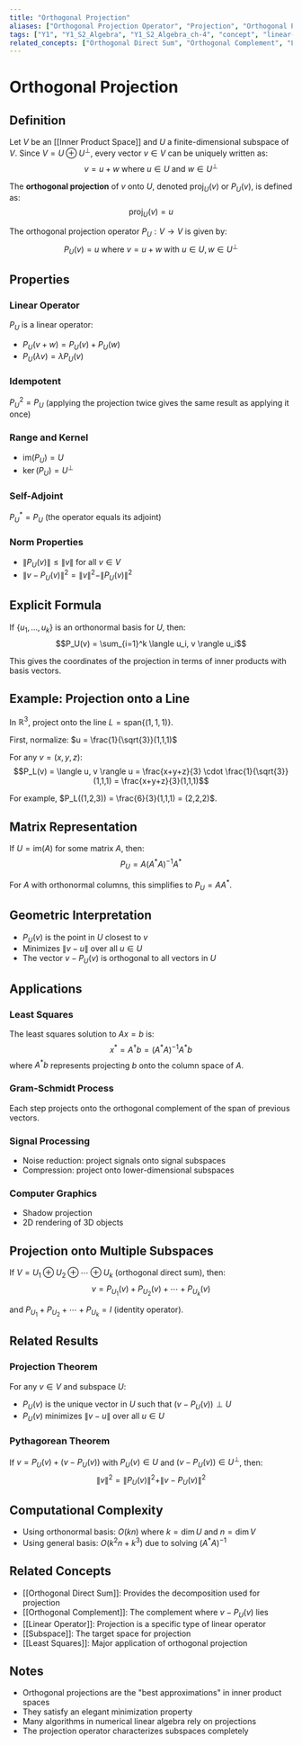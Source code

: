 ```yaml
---
title: "Orthogonal Projection"
aliases: ["Orthogonal Projection Operator", "Projection", "Orthogonal Projection Map"]
tags: ["Y1", "Y1_S2_Algebra", "Y1_S2_Algebra_ch-4", "concept", "linear-operator", "inner-product-space", "projection"]
related_concepts: ["Orthogonal Direct Sum", "Orthogonal Complement", "Linear Operator", "Subspace", "Least Squares"]
---
```


# Orthogonal Projection

## Definition
Let $V$ be an [[Inner Product Space]] and $U$ a finite-dimensional subspace of $V$. Since $V = U \oplus U^{\perp}$, every vector $v \in V$ can be uniquely written as:
$$v = u + w \text{ where } u \in U \text{ and } w \in U^{\perp}$$

The **orthogonal projection** of $v$ onto $U$, denoted $\text{proj}_U(v)$ or $P_U(v)$, is defined as:
$$\text{proj}_U(v) = u$$

The orthogonal projection operator $P_U: V \rightarrow V$ is given by:
$$P_U(v) = u \text{ where } v = u + w \text{ with } u \in U, w \in U^{\perp}$$

## Properties

### Linear Operator
$P_U$ is a linear operator:
- $P_U(v + w) = P_U(v) + P_U(w)$
- $P_U(\lambda v) = \lambda P_U(v)$

### Idempotent
$P_U^2 = P_U$ (applying the projection twice gives the same result as applying it once)

### Range and Kernel
- $\text{im}(P_U) = U$
- $\ker(P_U) = U^{\perp}$

### Self-Adjoint
$P_U^* = P_U$ (the operator equals its adjoint)

### Norm Properties
- $\|P_U(v)\| \leq \|v\|$ for all $v \in V$
- $\|v - P_U(v)\|^2 = \|v\|^2 - \|P_U(v)\|^2$

## Explicit Formula

If $\{u_1, \ldots, u_k\}$ is an orthonormal basis for $U$, then:
$$P_U(v) = \sum_{i=1}^k \langle u_i, v \rangle u_i$$

This gives the coordinates of the projection in terms of inner products with basis vectors.

## Example: Projection onto a Line

In $\mathbb{R}^3$, project onto the line $L = \text{span}\{(1,1,1)\}$.

First, normalize: $u = \frac{1}{\sqrt{3}}(1,1,1)$

For any $v = (x,y,z)$:
$$P_L(v) = \langle u, v \rangle u = \frac{x+y+z}{3} \cdot \frac{1}{\sqrt{3}}(1,1,1) = \frac{x+y+z}{3}(1,1,1)$$

For example, $P_L((1,2,3)) = \frac{6}{3}(1,1,1) = (2,2,2)$.

## Matrix Representation

If $U = \text{im}(A)$ for some matrix $A$, then:
$$P_U = A(A^*A)^{-1}A^*$$

For $A$ with orthonormal columns, this simplifies to $P_U = AA^*$.

## Geometric Interpretation
- $P_U(v)$ is the point in $U$ closest to $v$
- Minimizes $\|v - u\|$ over all $u \in U$
- The vector $v - P_U(v)$ is orthogonal to all vectors in $U$

## Applications

### Least Squares
The least squares solution to $Ax = b$ is:
$$x^* = A^{\dagger}b = (A^*A)^{-1}A^*b$$
where $A^*b$ represents projecting $b$ onto the column space of $A$.

### Gram-Schmidt Process
Each step projects onto the orthogonal complement of the span of previous vectors.

### Signal Processing
- Noise reduction: project signals onto signal subspaces
- Compression: project onto lower-dimensional subspaces

### Computer Graphics
- Shadow projection
- 2D rendering of 3D objects

## Projection onto Multiple Subspaces

If $V = U_1 \oplus U_2 \oplus \cdots \oplus U_k$ (orthogonal direct sum), then:
$$v = P_{U_1}(v) + P_{U_2}(v) + \cdots + P_{U_k}(v)$$

and $P_{U_1} + P_{U_2} + \cdots + P_{U_k} = I$ (identity operator).

## Related Results

### Projection Theorem
For any $v \in V$ and subspace $U$:
- $P_U(v)$ is the unique vector in $U$ such that $(v - P_U(v)) \perp U$
- $P_U(v)$ minimizes $\|v - u\|$ over all $u \in U$

### Pythagorean Theorem
If $v = P_U(v) + (v - P_U(v))$ with $P_U(v) \in U$ and $(v - P_U(v)) \in U^{\perp}$, then:
$$\|v\|^2 = \|P_U(v)\|^2 + \|v - P_U(v)\|^2$$

## Computational Complexity
- Using orthonormal basis: $O(kn)$ where $k = \dim U$ and $n = \dim V$
- Using general basis: $O(k^2n + k^3)$ due to solving $(A^*A)^{-1}$

## Related Concepts
- [[Orthogonal Direct Sum]]: Provides the decomposition used for projection
- [[Orthogonal Complement]]: The complement where $v - P_U(v)$ lies
- [[Linear Operator]]: Projection is a specific type of linear operator
- [[Subspace]]: The target space for projection
- [[Least Squares]]: Major application of orthogonal projection

## Notes
- Orthogonal projections are the "best approximations" in inner product spaces
- They satisfy an elegant minimization property
- Many algorithms in numerical linear algebra rely on projections
- The projection operator characterizes subspaces completely
